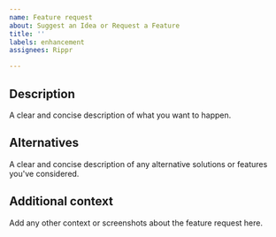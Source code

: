 ```yaml
---
name: Feature request
about: Suggest an Idea or Request a Feature
title: ''
labels: enhancement
assignees: Rippr

---
```


## Description
A clear and concise description of what you want to happen.

## Alternatives
A clear and concise description of any alternative solutions or features you've considered.

## Additional context
Add any other context or screenshots about the feature request here.
